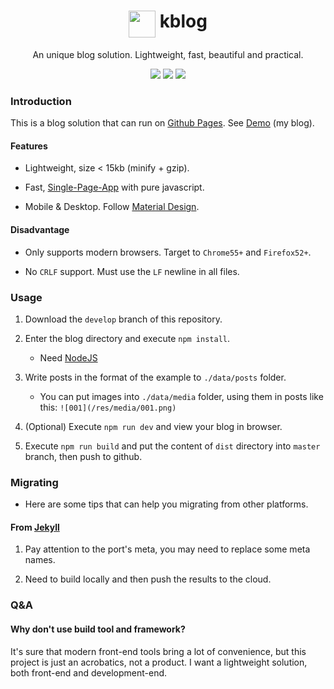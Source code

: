 <h1 align="center">
<img height="43" align="top" src="https://kkocdko.github.io/favicon.svg">
kblog
</h1>
<p align="center">
An unique blog solution. Lightweight, fast, beautiful and practical.
</p>
<p align="center">
<img src="https://img.shields.io/github/languages/code-size/kkocdko/kkocdko.github.io.svg?style=flat-square&color=4caf50">
<img src="https://img.shields.io/badge/code_style-standard-brightgreen.svg?style=flat-square&color=4caf50">
<img src="https://img.shields.io/github/license/kkocdko/kkocdko.github.io.svg?style=flat-square&color=4caf50">
</p>

### Introduction

This is a blog solution that can run on [Github Pages](https://pages.github.com). See [Demo](https://kkocdko.github.io) (my blog).

#### Features

* Lightweight, size < 15kb (minify + gzip).

* Fast, [Single-Page-App](https://en.wikipedia.org/wiki/Single-page_application) with pure javascript.

* Mobile & Desktop. Follow [Material Design](https://www.material.io).

#### Disadvantage

* Only supports modern browsers. Target to `Chrome55+` and `Firefox52+`.

* No `CRLF` support. Must use the `LF` newline in all files.

### Usage

1. Download the `develop` branch of this repository.

2. Enter the blog directory and execute `npm install`.
    * Need [NodeJS](https://nodejs.org)

3. Write posts in the format of the example to `./data/posts` folder.
    * You can put images into `./data/media` folder, using them in posts like this: `![001](/res/media/001.png)`

4. (Optional) Execute `npm run dev` and view your blog in browser.

5. Execute `npm run build` and put the content of `dist` directory into `master` branch, then push to github.

### Migrating

* Here are some tips that can help you migrating from other platforms.

#### From [Jekyll](https://jekyllrb.com)

1. Pay attention to the port's meta, you may need to replace some meta names.

2. Need to build locally and then push the results to the cloud.

### Q&A

#### Why don't use build tool and framework?

It's sure that modern front-end tools bring a lot of convenience, but this project is just an acrobatics, not a product. I want a lightweight solution, both front-end and development-end.

